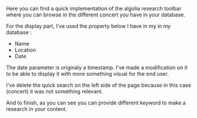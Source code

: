 Here you can find a quick implementation of the algolia research toolbar where you can browse in the different concert you have in your database.

For the display part, I've used the property below I have in my in my database :
- Name
- Location
- Date

The date parameter is originaly a timestamp. I've made a modification on it to be able to display it with more something visual for the end user.

I've delete the quick search on the left side of the page because in this case (concert) it was not something relevant.

And to finish, as you can see you can provide different keyword to make a research in your content.